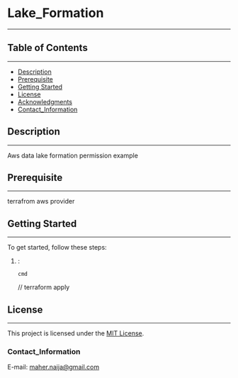 
# Lake_Formation

---

## Table of Contents
---
- [Description](#description)
- [Prerequisite](#Prerequisites)
- [Getting Started](#getting-started)
- [License](#license)
- [Acknowledgments](#acknowledgments)
- [Contact_Information](#Contact_Information)

## Description
---

Aws data lake formation permission example

##  Prerequisite
---
terrafrom
aws provider

## Getting Started
---
To get started, follow these steps:
1. :
   
   `cmd`
   
   // terraform apply

## License
---
This project is licensed under the [MIT License](LICENSE).

### Contact_Information
 E-mail: maher.naija@gmail.com




